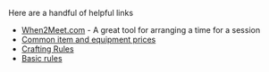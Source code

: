Here are a handful of helpful links

- [When2Meet.com](https://www.when2meet.com/) - A great tool for arranging a time for a session
- [Common item and equipment prices](https://docs.google.com/spreadsheets/d/1RG2NqVfIh2_z2VJqjlLqa5vzADZ2Kmmf4pmiTBr_D4E/edit?usp=sharing)
- [Crafting Rules](https://drive.google.com/file/d/1yxih44fJhj7vICSmO3goOqRR0Yi7QaWB/view?usp=sharing)
- [Basic rules](https://www.dndbeyond.com/sources/basic-rules)